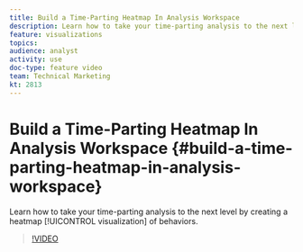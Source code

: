 ```yaml
---
title: Build a Time-Parting Heatmap In Analysis Workspace
description: Learn how to take your time-parting analysis to the next level by creating a heatmap visualization of behaviors.
feature: visualizations
topics: 
audience: analyst
activity: use
doc-type: feature video
team: Technical Marketing
kt: 2813
---
```


# Build a Time-Parting Heatmap In Analysis Workspace {#build-a-time-parting-heatmap-in-analysis-workspace}

Learn how to take your time-parting analysis to the next level by creating a heatmap [!UICONTROL visualization] of behaviors.

>[!VIDEO](https://video.tv.adobe.com/v/26991/?quality=12)
